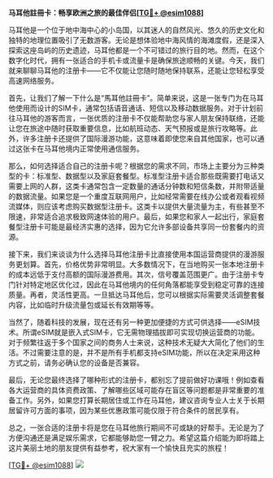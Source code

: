 **马耳他註冊卡：畅享欧洲之旅的最佳伴侣[[TG💪+ @esim1088](https://t.me/s/esim1088)]**

马耳他是一个位于地中海中心的小岛国，以其迷人的自然风光、悠久的历史文化和独特的地理位置吸引了无数游客。无论是想体验地中海风情的海滩度假，还是深入探索这座岛屿的历史遗迹，马耳他都是一个不可错过的旅行目的地。然而，在这个数字化时代，拥有一张适合的手机卡或流量卡是确保旅途顺畅的关键。今天，我们就来聊聊马耳他的注册卡——它不仅能让您随时随地保持联系，还能让您轻松享受高速网络服务。

首先，让我们了解一下什么是“馬耳他註冊卡”。简单来说，这是一张专门为在马耳他使用而设计的SIM卡，通常包括语音通话、短信以及移动数据服务。对于计划前往马耳他的游客而言，一张优质的注册卡不仅能帮助您与家人朋友保持联络，还能让您在旅途中随时获取重要信息，比如航班动态、天气预报或是旅行攻略等。此外，许多注册卡还提供了国际漫游功能，这意味着即使您来自其他国家，也可以通过这张卡在马耳他境内正常使用通信服务。

那么，如何选择适合自己的注册卡呢？根据您的需求不同，市场上主要分为三种类型的卡：标准型、数据型以及家庭套餐型。标准型注册卡适合那些既需要打电话又需要上网的人群，这类卡通常包含一定数量的通话分钟数和短信条数，并附带适量的数据流量。如果您是一个重度互联网用户，比如经常需要在线办公或者观看视频流媒体，则应该考虑购买数据型注册卡。这类卡以提供大量流量为主，有些甚至不限速，非常适合追求极致网速体验的用户。最后，如果您和家人一起出行，家庭套餐型注册卡可能是最经济实惠的选择，因为它允许多部设备共享同一份套餐内的资源。

接下来，我们来谈谈为什么选择马耳他注册卡比直接使用本国运营商提供的漫游服务更划算。首先，价格优势非常明显。大多数情况下，在当地购买一张本地注册卡的成本远低于支付高额的国际漫游费用。其次，信号覆盖范围更广。由于注册卡专门针对特定地区优化过，因此在马耳他境内的任何角落都能享受到稳定可靠的连接质量。再者，灵活性更高。一旦抵达马耳他后，您可以根据实际需要灵活调整套餐内容，比如临时升级流量包或延长有效期等等。

当然了，随着科技的发展，现在还有另一种更加便捷的方式可供选择——eSIM技术。所谓eSIM就是嵌入式SIM卡，它无需物理插拔即可实现切换运营商的功能。对于频繁往返于多个国家之间的商务人士来说，这种技术无疑大大简化了他们的生活。不过需要注意的是，并不是所有手机都支持eSIM功能，所以在决定采用这种方式之前，请务必确认您的设备是否兼容。

最后，无论您最终选择了哪种形式的注册卡，都别忘了提前做好功课哦！例如查看各大运营商的具体资费政策、了解哪些区域可能存在盲区等问题都是非常重要的准备工作。另外，如果您打算长期居住或工作在马耳他，建议咨询专业人士关于长期居留许可方面的事项，因为某些优惠政策可能仅限于符合条件的居民享有。

总之，一张合适的注册卡将是您在马耳他旅行期间不可或缺的好帮手。无论是为了方便沟通还是满足娱乐需求，它都能够助您一臂之力。希望这篇介绍能为即将踏上这片美丽土地的朋友提供有益参考，祝大家有一个愉快且充实的旅程！

[[TG💪+ @esim1088](https://t.me/s/esim1088)] ![](https://i.postimg.cc/4NQfJmqS/Snipaste-2025-05-13-00-14-12.png)
